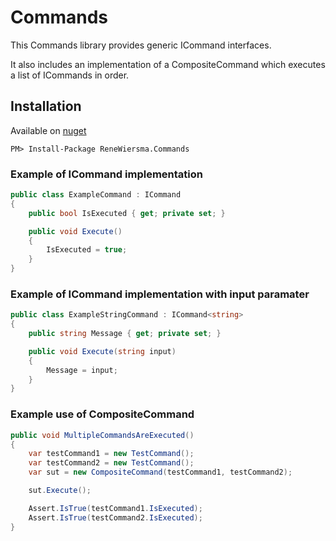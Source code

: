 # Commands

This Commands library provides generic ICommand interfaces.

It also includes an implementation of a CompositeCommand which executes a list of ICommands in order. 

## Installation

Available on [nuget](https://www.nuget.org/packages/ReneWiersma.Commands/)

	PM> Install-Package ReneWiersma.Commands

### Example of ICommand implementation

```csharp
public class ExampleCommand : ICommand
{
    public bool IsExecuted { get; private set; }

    public void Execute()
    {
        IsExecuted = true;
    }
}
```

### Example of ICommand implementation with input paramater

```csharp
public class ExampleStringCommand : ICommand<string>
{
    public string Message { get; private set; }

    public void Execute(string input)
    {
        Message = input;
    }
}
```

### Example use of CompositeCommand
```csharp
public void MultipleCommandsAreExecuted()
{
    var testCommand1 = new TestCommand();
    var testCommand2 = new TestCommand();
    var sut = new CompositeCommand(testCommand1, testCommand2);

    sut.Execute();

    Assert.IsTrue(testCommand1.IsExecuted);
    Assert.IsTrue(testCommand2.IsExecuted);
}
```
